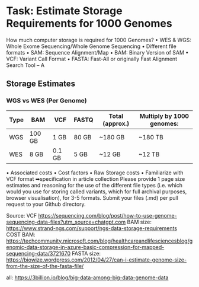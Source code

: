 # Task: Estimate Storage Requirements for 1000 Genomes
 How much computer storage is required for 1000 Genomes?
 • WES & WGS: Whole Exome Sequencing/Whole Genome Sequencing
 • Different file formats
  • SAM: Sequence Alignment/Map
  • BAM: Binary Version of SAM
  • VCF: Variant Call Format
  • FASTA: Fast-All or originally Fast Alignment Search Tool – A

## Storage Estimates

### WGS vs WES (Per Genome)
| Type | BAM      | VCF      | FASTQ      | Total (approx.) | Multiply by 1000 genomes: |
|------|----------|----------|------------|-----------------|---------------------------|
| WGS  | 100  GB  |   1 GB   |  80  GB    |     ~180 GB     |           ~180 TB         |
| WES  |   8  GB  | 0.1 GB   |  5   GB    |      ~12 GB     |           ~12 TB          |

• Associated costs
  • Cost factors
  • Raw Storage costs
 • Familiarize with VCF format
 ➡specification in article collection
Please provide 1 page size estimates and reasoning for the use of the different file types (i.e. which would you use for storing called variants, which for full archival purposes, browser visualisation), for 
3-5 formats. Submit your files (.md) per pull request to your Github directory.

Source: 
VCF <https://sequencing.com/blog/post/how-to-use-genome-sequencing-data-files?utm_source=chatgpt.com>
BAM size: <https://www.strand-ngs.com/support/ngs-data-storage-requirements>
COST BAM: <https://techcommunity.microsoft.com/blog/healthcareandlifesciencesblog/genomic-data-storage-in-azure-basic-compression-for-mapped-sequencing-data/3721670>
FASTA size: <https://biowize.wordpress.com/2012/04/27/can-i-estimate-genome-size-from-the-size-of-the-fasta-file/>

all: <https://3billion.io/blog/big-data-among-big-data-genome-data>
